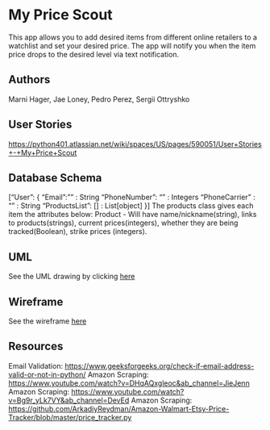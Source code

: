 # My Price Scout

This app allows you to add desired items from different online retailers to a watchlist and set your desired price. The app will notify you when the item price drops to the desired level via text notification.

## Authors
Marni Hager, Jae Loney, Pedro Perez, Sergii Ottryshko

## User Stories
https://python401.atlassian.net/wiki/spaces/US/pages/590051/User+Stories+-+My+Price+Scout

## Database Schema

[“User”: {
“Email”:”” : String
 “PhoneNumber”: “” : Integers
“PhoneCarrier” : “” : String
“ProductsList”: [] : List[object]
}]
The products class gives each item the attributes below:
Product - Will have name/nickname(string), links to products(strings), current prices(integers), whether they are being tracked(Boolean), strike prices (integers).

## UML

See the UML drawing by clicking [here](images/my-price-scout-uml.png)

## Wireframe

See the wireframe [here](images/Wireframe-MyPriceScout.png)


## Resources
Email Validation: https://www.geeksforgeeks.org/check-if-email-address-valid-or-not-in-python/
Amazon Scraping: https://www.youtube.com/watch?v=DHqAQxgleoc&ab_channel=JieJenn
Amazon Scraping: https://www.youtube.com/watch?v=Bg9r_yLk7VY&ab_channel=DevEd
Amazon Scraping: https://github.com/ArkadiyReydman/Amazon-Walmart-Etsy-Price-Tracker/blob/master/price_tracker.py
